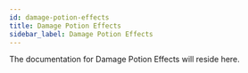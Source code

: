 ```yaml
---
id: damage-potion-effects
title: Damage Potion Effects
sidebar_label: Damage Potion Effects
---
```


<!-- No hace falta poner el titulo aca, porque automaticamente se incluye. -->

The documentation for Damage Potion Effects will reside here.
